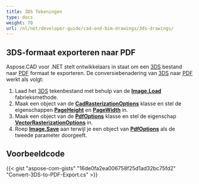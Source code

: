 ```yaml
---
title: 3DS Tekeningen
type: docs
weight: 70
url: /nl/net/developer-guide/cad-and-bim-drawings/3ds-drawings/
---
```


## **3DS-formaat exporteren naar PDF**

Aspose.CAD voor .NET stelt ontwikkelaars in staat om een [3DS](https://docs.fileformat.com/3d/3ds/) bestand naar [PDF](https://docs.fileformat.com/pdf/) formaat te exporteren. De conversiebenadering van [3DS](https://docs.fileformat.com/3d/3ds/) naar [PDF](https://docs.fileformat.com/pdf/) werkt als volgt:

1. Laad het [3DS](https://docs.fileformat.com/3d/3ds/) tekenbestand met behulp van de [**Image.Load**](https://reference.aspose.com/cad/net/aspose.cad.image/load/methods/2) fabrieksmethode.
1. Maak een object van de [**CadRasterizationOptions**](https://reference.aspose.com/cad/net/aspose.cad.imageoptions/cadrasterizationoptions) klasse en stel de eigenschappen [**PageHeight**](https://reference.aspose.com/cad/net/aspose.cad.imageoptions/vectorrasterizationoptions/properties/pageheight) en [**PageWidth**](https://reference.aspose.com/cad/net/aspose.cad.imageoptions/vectorrasterizationoptions/properties/pagewidth) in.
1. Maak een object van de [**PdfOptions**](https://reference.aspose.com/cad/net/aspose.cad.imageoptions/pdfoptions) klasse en stel de eigenschap [**VectorRasterizationOptions**](https://reference.aspose.com/cad/net/aspose.cad.imageoptions/vectorrasterizationoptions) in.
1. Roep [**Image.Save**](https://reference.aspose.com/cad/net/aspose.cad/image/methods/save/index) aan terwijl je een object van [**PdfOptions**](https://reference.aspose.com/cad/net/aspose.cad.imageoptions/pdfoptions) als de tweede parameter doorgeeft.

## Voorbeeldcode

{{< gist "aspose-com-gists" "16de0fa2ea006758f25d1ad32bc75fd2" "Convert-3DS-to-PDF-Export.cs" >}}
